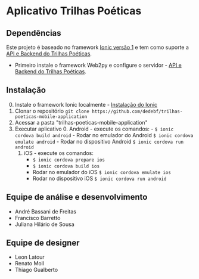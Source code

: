 # Aplicativo Trilhas Poéticas

## Dependências

Este projeto é baseado no framework [Ionic versão 1](https://ionicframework.com/docs/v1/) e tem como suporte a [API e Backend do Trilhas Poéticas](https://github.com/dedebf/trilhas-poeticas-web2py-application).

- Primeiro instale o framework Web2py e configure o servidor - [API e Backend do Trilhas Poéticas](https://github.com/dedebf/trilhas-poeticas-web2py-application).

## Instalação
0. Instale o framework Ionic localmente - [Instalação do Ionic](https://ionicframework.com/docs/intro/installation/)
0. Clonar o repositório `git clone https://github.com/dedebf/trilhas-poeticas-mobile-application`
0. Acessar a pasta "trilhas-poeticas-mobile-application"
0. Executar aplicativo
	0. Android - execute os comandos:
		- `$ ionic cordova build android`
		- Rodar no emulador do Android `$ ionic cordova emulate android` 
		- Rodar no dispositivo Android `$ ionic cordova run android` 
	1. iOS - execute os comandos:
		- `$ ionic cordova prepare ios`
		- `$ ionic cordova build ios`
		- Rodar no emulador do iOS `$ ionic cordova emulate ios` 
		- Rodar no dispositivo iOS `$ ionic cordova run android`

## Equipe de análise e desenvolvimento
- André Bassani de Freitas
- Francisco Barretto
- Juliana Hilário de Sousa

## Equipe de designer
- Leon Latour
- Renato Moll
- Thiago Gualberto